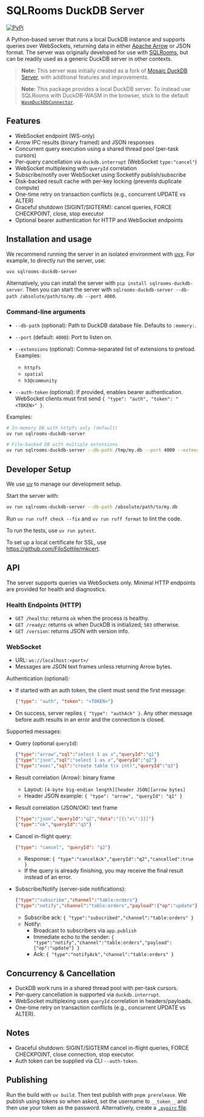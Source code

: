 # SQLRooms DuckDB Server

[![PyPi](https://img.shields.io/pypi/v/sqlrooms-duckdb-server.svg)](https://pypi.org/project/sqlrooms-duckdb-server/)

A Python-based server that runs a local DuckDB instance and supports queries over WebSockets, returning data in either [Apache Arrow](https://arrow.apache.org/) or JSON format. The server was originally developed for use with [SQLRooms](https://sqlrooms.org), but can be readily used as a generic DuckDB server in other contexts.

> **Note:** This server was initially created as a fork of [Mosaic DuckDB Server](https://github.com/uwdata/mosaic/tree/main/packages/server/duckdb-server), with additional features and improvements.

> **Note:** This package provides a local DuckDB server. To instead use SQLRooms with DuckDB-WASM in the browser, stick to the default [`WasmDuckDbConnector`](https://sqlrooms.org/api/duckdb/interfaces/WasmDuckDbConnector.html).

## Features

- WebSocket endpoint (WS-only)
- Arrow IPC results (binary framed) and JSON responses
- Concurrent query execution using a shared thread pool (per-task cursors)
- Per-query cancellation via `duckdb.interrupt` (WebSocket `type:"cancel"`)
- WebSocket multiplexing with `queryId` correlation
- Subscribe/notify over WebSocket using Socketify publish/subscribe
- Disk-backed result cache with per-key locking (prevents duplicate compute)
- One-time retry on transaction conflicts (e.g., concurrent UPDATE vs ALTER)
- Graceful shutdown (SIGINT/SIGTERM): cancel queries, FORCE CHECKPOINT, close, stop executor
- Optional bearer authentication for HTTP and WebSocket endpoints

## Installation and usage

We recommend running the server in an isolated environment with [uvx](https://docs.astral.sh/uv/). For example, to directly run the server, use:

```bash
uvx sqlrooms-duckdb-server
```

Alternatively, you can install the server with `pip install sqlrooms-duckdb-server`. Then you can start the server with `sqlrooms-duckdb-server --db-path /absolute/path/to/my.db --port 4000`.

### Command-line arguments

- `--db-path` (optional): Path to DuckDB database file. Defaults to `:memory:`.
- `--port` (default: `4000`): Port to listen on.
- `--extensions` (optional): Comma-separated list of extensions to preload. Examples:
  - `httpfs`
  - `spatial`
  - `h3@community`

- `--auth-token` (optional): If provided, enables bearer authentication. WebSocket clients must first send `{ "type": "auth", "token": "<TOKEN>" }`.

Examples:

```bash
# In-memory DB with httpfs only (default)
uv run sqlrooms-duckdb-server

# File-backed DB with multiple extensions
uv run sqlrooms-duckdb-server --db-path /tmp/my.db --port 4000 --extensions httpfs,spatial,h3@community
```

## Developer Setup

We use [uv](https://docs.astral.sh/uv/) to manage our development setup.

Start the server with:

```bash
uv run sqlrooms-duckdb-server --db-path /absolute/path/to/my.db
```

Run `uv run ruff check --fix` and `uv run ruff format` to lint the code.

To run the tests, use `uv run pytest`.

To set up a local certificate for SSL, use https://github.com/FiloSottile/mkcert.

## API

The server supports queries via WebSockets only. Minimal HTTP endpoints are provided for health and diagnostics.

### Health Endpoints (HTTP)

- `GET /healthz`: returns `ok` when the process is healthy.
- `GET /readyz`: returns `ok` when DuckDB is initialized; `503` otherwise.
- `GET /version`: returns JSON with version info.

### WebSocket

- URL: `ws://localhost:<port>/`
- Messages are JSON text frames unless returning Arrow bytes.

Authentication (optional):

- If started with an auth token, the client must send the first message:

  ```json
  {"type": "auth", "token": "<TOKEN>"}
  ```

- On success, server replies `{ "type": "authAck" }`. Any other message before auth results in an error and the connection is closed.

Supported messages:

- Query (optional `queryId`):

  ```json
  {"type":"arrow","sql":"select 1 as x","queryId":"q1"}
  {"type":"json","sql":"select 1 as x","queryId":"q2"}
  {"type":"exec","sql":"create table t(x int)","queryId":"q3"}
  ```

- Result correlation (Arrow): binary frame
  - Layout: `[4-byte big-endian length][header JSON][arrow bytes]`
  - Header JSON example: `{ "type": "arrow", "queryId": "q1" }`

- Result correlation (JSON/OK): text frame

  ```json
  {"type":"json","queryId":"q2","data":"[{\"x\":1}]"}
  {"type":"ok","queryId":"q3"}
  ```

- Cancel in-flight query:

  ```json
  {"type": "cancel", "queryId": "q2"}
  ```

  - Response: `{ "type":"cancelAck","queryId":"q2","cancelled":true }`
  - If the query is already finishing, you may receive the final result instead of an error.

- Subscribe/Notify (server-side notifications):

  ```json
  {"type":"subscribe","channel":"table:orders"}
  {"type":"notify","channel":"table:orders","payload":{"op":"update"}}
  ```

  - Subscribe ack: `{ "type":"subscribed","channel":"table:orders" }`
  - Notify:
    - Broadcast to subscribers via `app.publish`
    - Immediate echo to the sender: `{ "type":"notify","channel":"table:orders","payload":{"op":"update"} }`
    - Ack: `{ "type":"notifyAck","channel":"table:orders" }`

## Concurrency & Cancellation

- DuckDB work runs in a shared thread pool with per-task cursors.
- Per-query cancellation is supported via `duckdb.interrupt`.
- WebSocket multiplexing uses `queryId` correlation in headers/payloads.
- One-time retry on transaction conflicts (e.g., concurrent UPDATE vs ALTER).

## Notes

- Graceful shutdown: SIGINT/SIGTERM cancel in-flight queries, FORCE CHECKPOINT, close connection, stop executor.
- Auth token can be supplied via CLI `--auth-token`.

## Publishing

Run the build with `uv build`. Then test publish with `pnpm prerelease`. We publish using tokens so when asked, set the username to `__token__` and then use your token as the password. Alternatively, create a [`.pypirc` file](https://packaging.python.org/en/latest/guides/distributing-packages-using-setuptools/#create-an-account).
